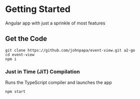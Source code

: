 # Getting Started

Angular app with just a sprinkle of most features

## Get the Code
```
git clone https://github.com/johnpapa/event-view.git a2-go
cd event-view
npm i
```

### Just in Time (JiT) Compilation

Runs the TypeScript compiler and launches the app

```
npm start
```
